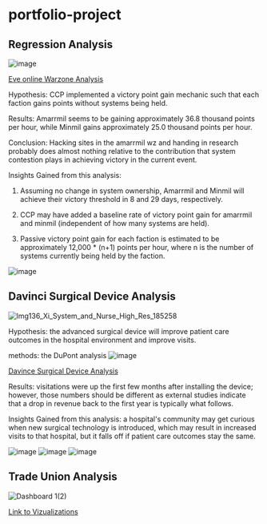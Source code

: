 # portfolio-project

## Regression Analysis

![image](https://github.com/thealmanac1/profolio/assets/30744769/9cc7668e-34ed-4611-8401-f7a42f2c0ec2)

[Eve online Warzone Analysis](https://www.reddit.com/r/Eve/comments/y6aobj/an_assault_on_algebra_an_analysis_of_the/)

Hypothesis: CCP implemented a victory point gain mechanic such that each faction gains points without systems being held.

Results: Amarrmil seems to be gaining approximately 36.8 thousand points per hour, while Minmil gains approximately 25.0 thousand points per hour.

Conclusion:
Hacking sites in the amarrmil wz and handing in research probably does almost nothing relative to the contribution that system contestion plays in achieving victory in the current event.


Insights Gained from this analysis:
1. Assuming no change in system ownership, Amarrmil and Minmil will achieve their victory threshold in 8 and 29 days, respectively.

2. CCP may have added a baseline rate of victory point gain for amarrmil and minmil (independent of how many systems are held).

3. Passive victory point gain for each faction is estimated to be approximately 12,000 * (n+1) points per hour, where n is the number of systems currently being held by the faction.


![image](https://user-images.githubusercontent.com/30744769/217324202-98761ab1-aa10-4419-a90a-7ddc8845f4f8.png)


## Davinci Surgical Device Analysis

![Img136_Xi_System_and_Nurse_High_Res_185258](https://github.com/thealmanac1/profolio/assets/30744769/f0f8bd8c-a75d-4182-af75-c9652608a281)


Hypothesis: the advanced surgical device will improve patient care outcomes in the hospital environment and improve visits.

methods: the DuPont analysis
![image](https://user-images.githubusercontent.com/30744769/217332624-1ac79ea8-f6ea-4913-9cfd-da14133fbcc7.png)

[Davince Surgical Device Analysis](https://docs.google.com/spreadsheets/d/18idxTHqrcXpSKpOtMjwggpKKy2MqbKw2/edit?usp=sharing&ouid=103416153781129465349&rtpof=true&sd=true)


Results: visitations were up the first few months after installing the device; however, those numbers should be different as external studies indicate that a drop in revenue back to the first year is typically what follows. 

Insights Gained from this analysis: a hospital's community may get curious when new surgical technology is introduced, which may result in increased visits to that hospital, but it falls off if patient care outcomes stay the same. 

![image](https://user-images.githubusercontent.com/30744769/217328899-e07e9a08-d881-4763-b071-e9ac37660606.png)
![image](https://user-images.githubusercontent.com/30744769/217328709-644d1b4f-38b6-40d2-a461-777b9ed0726a.png)
![image](https://user-images.githubusercontent.com/30744769/217331425-79c949d7-b6ff-4f5e-9a3c-a265edff0ac2.png)

## Trade Union Analysis
![Dashboard 1(2)](https://github.com/thealmanac1/profolio/assets/30744769/7cedeaa5-a808-41a7-a513-124cc9085401)

[Link to Vizualizations](https://public.tableau.com/app/profile/vcumbo)




